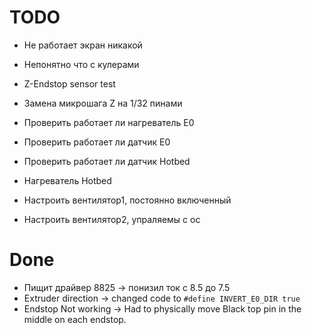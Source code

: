 # TODO
* Не работает экран никакой
* Непонятно что с кулерами

* Z-Endstop sensor test
* Замена микрошага Z на 1/32 пинами
* Проверить работает ли нагреватель E0
* Проверить работает ли датчик E0
* Проверить работает ли датчик Hotbed
* Нагреватель Hotbed
* Настроить вентилятор1, постоянно включенный
* Настроить вентилятор2, упраляемы с ос

# Done

* Пищит драйвер 8825 -> понизил ток с 8.5 до 7.5
* Extruder direction -> changed code to `#define INVERT_E0_DIR true`
* Endstop Not working -> Had to physically move Black top pin in the middle on each endstop.